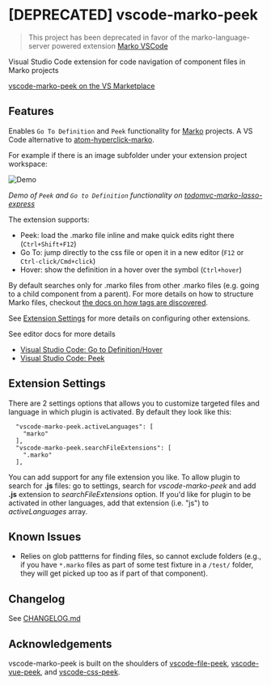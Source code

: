 # [DEPRECATED] vscode-marko-peek
> This project has been deprecated in favor of the marko-language-server powered extension [Marko VSCode](https://marketplace.visualstudio.com/items?itemName=Marko-JS.marko-vscode)

Visual Studio Code extension for code navigation of component files in Marko projects

[vscode-marko-peek on the VS Marketplace](https://marketplace.visualstudio.com/items?itemName=martinkchang.vscode-marko-peek)

## Features

Enables `Go To Definition` and `Peek` functionality for [Marko](https://markojs.com/) projects. A VS Code alternative to [atom-hyperclick-marko](https://github.com/marko-js/atom-hyperclick-marko). 

For example if there is an image subfolder under your extension project workspace:

![Demo](images/marko-peek-demo.gif)

*Demo of `Peek` and `Go to Definition` functionality on [todomvc-marko-lasso-express](https://github.com/marko-js-samples/todomvc-marko-lasso-express)*

The extension supports:

 * Peek: load the .marko file inline and make quick edits right there (`Ctrl+Shift+F12`)
 * Go To: jump directly to the css file or open it in a new editor (`F12` or `Ctrl-click/Cmd+click`)
 * Hover: show the definition in a hover over the symbol (`Ctrl+hover`)

By default searches only for .marko files from other .marko files (e.g. going to a child component from a parent). For more details on how to structure Marko files, checkout [the docs on how tags are discovered](https://markojs.com/docs/custom-tags/#how-tags-are-discovered).

See [Extension Settings](#extension-settings) for more details on configuring other extensions.

See editor docs for more details

* [Visual Studio Code: Go to Definition/Hover](https://code.visualstudio.com/docs/editor/editingevolved#_go-to-definition)
* [Visual Studio Code: Peek](https://code.visualstudio.com/docs/editor/editingevolved#_peek)

## Extension Settings

There are 2 settings options that allows you to customize targeted files and language in which plugin is activated. By default they look like this:
```
  "vscode-marko-peek.activeLanguages": [
    "marko"
  ],
  "vscode-marko-peek.searchFileExtensions": [
    ".marko"
  ],
```
You can add support for any file extension you like. To allow plugin to search for **.js** files: go to settings, search for _vscode-marko-peek_ and add **.js** extension to _searchFileExtensions_ option.
If you'd like for plugin to be activated in other languages, add that extension (i.e. "js") to _activeLanguages_ array.

## Known Issues
- Relies on glob pattterns for finding files, so cannot exclude folders (e.g., if you have `*.marko` files as part of some test fixture in a `/test/` folder, they will get picked up too as if part of that component).

## Changelog

See [CHANGELOG.md](CHANGELOG.md)

## Acknowledgements

vscode-marko-peek is built on the shoulders of [vscode-file-peek](https://github.com/abierbaum/vscode-file-peek), [vscode-vue-peek](https://github.com/fuzinato/vscode-vue-peek), and [vscode-css-peek](https://github.com/pranaygp/vscode-css-peek). 
